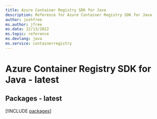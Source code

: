 ```yaml
---
title: Azure Container Registry SDK for Java
description: Reference for Azure Container Registry SDK for Java
author: joshfree
ms.author: jfree
ms.data: 12/13/2022
ms.topic: reference
ms.devlang: java
ms.service: containerregistry
---
```

# Azure Container Registry SDK for Java - latest
## Packages - latest
[!INCLUDE [packages](container-registry-index.md)]